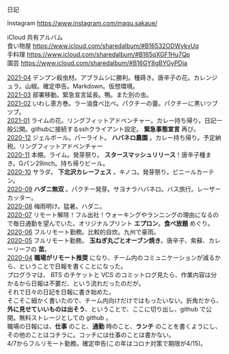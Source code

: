 日記

Instagram https://www.instagram.com/magu.sakaue/

iCloud 共有アルバム  
食い物屋 https://www.icloud.com/sharedalbum/#B16532ODWykvUq  
手料理 https://www.icloud.com/sharedalbum/#B165qXGF1Hu7Qp  
園芸 https://www.icloud.com/sharedalbum/#B16GY8gBYGyPDja  

[2021-04](2021-04.md) デンプン殺虫材。アブラムシに勝利。種蒔き。唐辛子の花。カレンジュラ。山椒。確定申告。Markdown。仮想環境。  
[2021-03](2021-03.md) 部署移動。緊急宣言延長。鴨。また別の虫。  
[2021-02](2021-02.md) いわし恵方巻。ラー油食べ比べ。パクチーの蕾。パクチーに黒いツブツブ。  
[2021-01](2021-01.md) ライムの花。リングフィットアドベンチャー。カレー持ち帰り。日記一般公開。githubに接続するsshクライアント設定。 __緊急事態宣言__ 再び。  
[2020-12](2020-12.md) ジェルボール。パーライト。 __ハバネロ農園__ 。カレー持ち帰り。予定納税。リングフィットアドベンチャー  
[2020-11](2020-11.md) 本棚。ライム。発芽祭り。 __スタースマッシュリリース__！唐辛子種まき。Gパン29inch。持ち帰りビール。  
[2020-10](2020-10.md) サラダ。 __下北沢カレーフェス__ 。キノコ。発芽祭り。ビニールカーテン。  
[2020-09](2020-09.md) __ハダニ無双__ 。パクチー発芽。サヨナラハバネロ。バス旅行。レーザーカッター。  
[2020-08](2020-08.md) 梅雨明け。猛暑。ハダニ。  
[2020-07](2020-07.md) リモート解除！フル出社！ウォーキングやランニングの理由になるので毎日通勤を望んでいた。オリジナルプリント __エプロン__。__食べ放題__ めぐり。  
[2020-06](2020-06.md) フルリモート勤務。比較的自炊。九州で豪雨。  
[2020-05](2020-05.md) フルリモート勤務。 __玉ねぎ丸ごとオーブン焼き__。唐辛子、紫蘇、カレーリーフの __苗__。  
[2020-04](2020-04.md) __職場がリモート推奨__ になり、チーム内のコミュニケーションが減るから、ということで日報を書くことになった。  
プログラマは、 BTS のチケットと VCS のコミットログ見たら、作業内容は分かるから日報は不要だ、という流れだったのだが。  
それで日々の日記を日報に書き始めた。  
そこそこ細かく書いたので、チーム内向けだけではもったいない。折角だから、__外に見せていいものは出そう__、ということで、ここに切り出し、github で公開。無料ストレージとしての github 。  
職場の日報には、__仕事__ のこと、__通勤__ 時のこと、__ランチ__ のことを書くようにし、その他のことはコチラに。コッチには仕事のことは書かない。  
4/7からフルリモート勤務。確定申告(この年はコロナ対策で期限が4/15)。